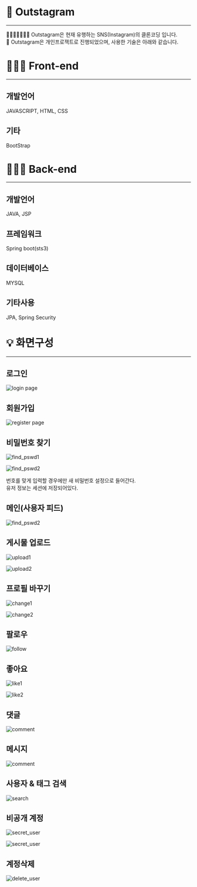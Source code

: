 # 💌 Outstagram
***

 🙆🏻‍♀️💌🙆🏻‍♂️ Outstagram은 현재 유행하는 SNS(Instagram)의 클론코딩 입니다.  
 👫 Outstagram은 개인프로잭트로 진행되었으며, 사용한 기술은 아래와 같습니다.  

  
  

# 👩🏻‍💻 Front-end
***

## 개발언어
 JAVASCRIPT, HTML, CSS

## 기타
 BootStrap
  
  

# 👩🏻‍💻 Back-end
***

## 개발언어
 JAVA, JSP

## 프레임워크
 Spring boot(sts3)

## 데이터베이스
 MYSQL

## 기타사용
 JPA, Spring Security
  


# 💡 화면구성
***

## 로그인
  ![login page](/assets/1.JPG)

## 회원가입
  ![register page](/assets/2.JPG)

## 비밀번호 찾기
  ![find_pswd1](/assets/3.JPG)  

  ![find_pswd2](/assets/17.gif)

 번호를 맞게 입력할 경우에만 새 비밀번호 설정으로 들어간다.  
 유저 정보는 세션에 저장되어있다.

## 메인(사용자 피드)
  ![find_pswd2](/assets/4.gif)

## 게시물 업로드
  ![upload1](/assets/13.JPG)

  ![upload2](/assets/14.JPG)

## 프로필 바꾸기
  ![change1](/assets/11.gif)

  ![change2](/assets/12.JPG)

## 팔로우
  ![follow](/assets/16.gif)

## 좋아요
  ![like1](/assets/7.gif)

  ![like2](/assets/6.gif)

## 댓글
  ![comment](/assets/5.gif)

## 메시지
  ![comment](/assets/15.gif)

## 사용자 & 태그 검색
  ![search](/assets/8.gif)

## 비공개 계정
  ![secret_user](/assets/9.gif)

  ![secret_user](/assets/10.gif)

## 계정삭제
  ![delete_user](/assets/12.gif)

